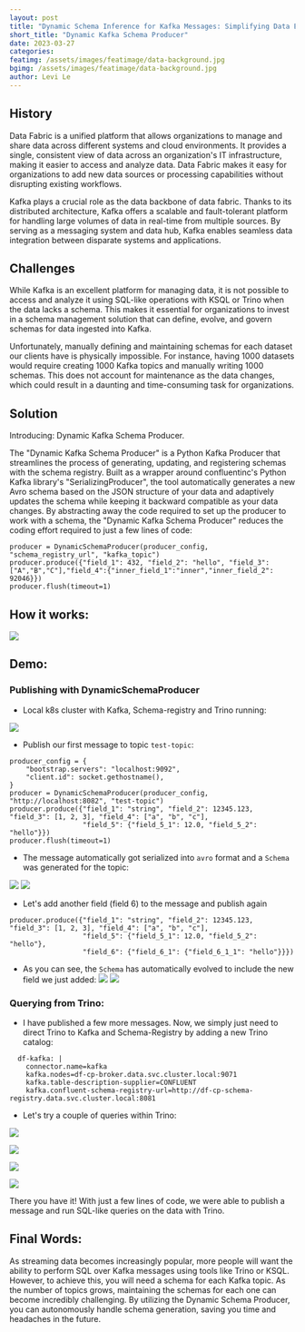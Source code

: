 ```yaml
---
layout: post
title: "Dynamic Schema Inference for Kafka Messages: Simplifying Data Engineering Pipelines"
short_title: "Dynamic Kafka Schema Producer"
date: 2023-03-27
categories:
featimg: /assets/images/featimage/data-background.jpg
bgimg: /assets/images/featimage/data-background.jpg
author: Levi Le
---
```


## History

Data Fabric is a unified platform that allows organizations to manage and share data across different systems and cloud environments. It provides a single, consistent view of data across an organization's IT infrastructure, making it easier to access and analyze data. Data Fabric makes it easy for organizations to add new data sources or processing capabilities without disrupting existing workflows.

Kafka plays a crucial role as the data backbone of data fabric. Thanks to its distributed architecture, Kafka offers a scalable and fault-tolerant platform for handling large volumes of data in real-time from multiple sources. By serving as a messaging system and data hub, Kafka enables seamless data integration between disparate systems and applications.

## Challenges
While Kafka is an excellent platform for managing data, it is not possible to access and analyze it using SQL-like operations with KSQL or Trino when the data lacks a schema. This makes it essential for organizations to invest in a schema management solution that can define, evolve, and govern schemas for data ingested into Kafka. 

Unfortunately, manually defining and maintaining schemas for each dataset our clients have is physically impossible. For instance, having 1000 datasets would require creating 1000 Kafka topics and manually writing 1000 schemas. This does not account for maintenance as the data changes, which could result in a daunting and time-consuming task for organizations.

## Solution

Introducing: Dynamic Kafka Schema Producer. 

The "Dynamic Kafka Schema Producer" is a Python Kafka Producer that streamlines the process of generating, updating, and registering schemas with the schema registry. Built as a wrapper around confluentinc's Python Kafka library's "SerializingProducer", the tool automatically generates a new Avro schema based on the JSON structure of your data and adaptively updates the schema while keeping it backward compatible as your data changes. By abstracting away the code required to set up the producer to work with a schema, the "Dynamic Kafka Schema Producer" reduces the coding effort required to just a few lines of code:

```
producer = DynamicSchemaProducer(producer_config, "schema_registry_url", "kafka_topic")
producer.produce({"field_1": 432, "field_2": "hello", "field_3": ["A","B","C"],"field_4":{"inner_field_1":"inner","inner_field_2": 92046}})
producer.flush(timeout=1)
```

## How it works:
![](/assets/images/dynamic-kafka-producer/dynamic-kafka-producer-flow.png)

## Demo:

### Publishing with DynamicSchemaProducer
- Local k8s cluster with Kafka, Schema-registry and Trino running: 

![](/assets/images/dynamic-kafka-producer/cluster.PNG)

- Publish our first message to topic `test-topic`:
```
producer_config = {
    "bootstrap.servers": "localhost:9092",
    "client.id": socket.gethostname(),
}
producer = DynamicSchemaProducer(producer_config, "http://localhost:8082", "test-topic")
producer.produce({"field_1": "string", "field_2": 12345.123, "field_3": [1, 2, 3], "field_4": ["a", "b", "c"],
                  "field_5": {"field_5_1": 12.0, "field_5_2": "hello"}})
producer.flush(timeout=1)
```
- The message automatically got serialized into `avro` format and a `Schema` was generated for the topic:

![](/assets/images/dynamic-kafka-producer/message_example.PNG)
![](/assets/images/dynamic-kafka-producer/schema_example.PNG)

- Let's add another field (field 6) to the message and publish again

```
producer.produce({"field_1": "string", "field_2": 12345.123, "field_3": [1, 2, 3], "field_4": ["a", "b", "c"],
                  "field_5": {"field_5_1": 12.0, "field_5_2": "hello"},
                  "field_6": {"field_6_1": {"field_6_1_1": "hello"}}})
```
- As you can see, the `Schema` has automatically evolved to include the new field we just added:
![](/assets/images/dynamic-kafka-producer/message_example_2.PNG)
![](/assets/images/dynamic-kafka-producer/schema_example_2.PNG)

### Querying from Trino:
- I have published a few more messages. Now, we simply just need to direct Trino to Kafka and Schema-Registry by adding a new Trino catalog:
```
  df-kafka: |
    connector.name=kafka
    kafka.nodes=df-cp-broker.data.svc.cluster.local:9071
    kafka.table-description-supplier=CONFLUENT
    kafka.confluent-schema-registry-url=http://df-cp-schema-registry.data.svc.cluster.local:8081
```
- Let's try a couple of queries within Trino:

![](/assets/images/dynamic-kafka-producer/trino_1.PNG)

![](/assets/images/dynamic-kafka-producer/trino_2.PNG)

![](/assets/images/dynamic-kafka-producer/trino_3.PNG)

![](/assets/images/dynamic-kafka-producer/trino_4.PNG)

There you have it! With just a few lines of code, we were able to publish a message and run SQL-like queries on the data with Trino.
## Final Words:

As streaming data becomes increasingly popular, more people will want the ability to perform SQL over Kafka messages using tools like Trino or KSQL. However, to achieve this, you will need a schema for each Kafka topic. As the number of topics grows, maintaining the schemas for each one can become incredibly challenging. By utilizing the Dynamic Schema Producer, you can autonomously handle schema generation, saving you time and headaches in the future.